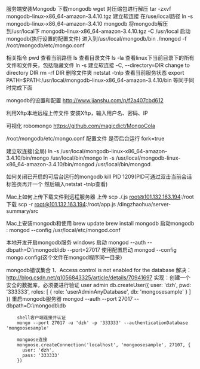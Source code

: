 服务端安装Mongodb
  下载mongodb
    wget 
  对压缩包进行解压
    tar -zxvf mongodb-linux-x86_64-amazon-3.4.10.tgz
  建立软连接
    在/use/local路径
    ln -s mongodb-linux-x86_64-amazon-3.4.10 mongodb
  将mongodb解压到/usr/local下
    mongodb-linux-x86_64-amazon-3.4.10.tgz -C /usr/local
  启动mongodb(执行设置的配置文件)
    进入到/usr/local/mongodb/bin
    ./mongod -f /root/mongodb/etc/mongo.conf
  

相关指令
  pwd 查看当前路径
  ls 查看目录文件
  ls -la 查看linux下当前目录下的所有文件和文件夹，包括隐藏文件
  ln -s 建立软连接
  -C, --directory=DIR
    change to directory DIR
  rm -rf DIR 删除文件夹
  netstat -tnlp 查看当前服务状态
  export PATH=$PATH:/usr/local/mongodb-linux-x86_64-amazon-3.4.10/bin 等同于同时完成下面

mongodb的设置和配置
  http://www.jianshu.com/p/f2a407cbd612

利用Xftp本地远程上传文件
  安装Xftp，输入用户名、密码、IP 

可视化
  robomongo
  https://github.com/magicdict/MongoCola

/root/mongodb/etc/mongo.conf 配置文件
  是否后台运行
    fork=true
  
建立软连接(全局)
  ln -s /usr/local/mongodb-linux-x86_64-amazon-3.4.10/bin/mongo /usr/local/bin/mongo
  ln -s /usr/local/mongodb-linux-x86_64-amazon-3.4.10/bin/mongod /usr/local/bin/mongod

如何关闭已开启的可后台运行的mongodb
  kill PID 1209(PID可通过双击当前会话标签页再开一个 然后输入netstat -tnlp查看)

Mac上如何上传下载文件到远程服务器
  上传  scp ./.js root@101.132.163.194:/root
  下载  scp -r root@101.132.163.194:/root/app.js /dingzhaohua/server-summary/src

Mac上安装mongodb和使用
  brew update
  brew install mongodb
  启动mongodb : 
  mongod --config /usr/local/etc/mongod.conf

本地开发开启mongodb服务
  windows 
    启动
    mongod --auth --dbpath=D:\mongodb\db --port=27017
  使用配置启动
    mongod --config mongo.config(这个文件在mongod程序同一目录)

mongodb错误集合
  1、Access control is not enabled for the database
  解决：http://blog.csdn.net/q1056843325/article/details/70941697
  实现：创建一个安全的数据库，必须要进行验证 
        user admin
        db.createUser({ 
          user: 'dzh',
          pwd: '333333',
          roles: [
            {
              role: 'userAdminAnyDatabase',
              db: 'mongosesample'
            }
          ]
        })
        重启mongodb服务器
        mongod --auth --port 27017 --dbpath=D:\mongodb\db

        shell客户端连接并认证
        mongo --port 27017 -u 'dzh' -p '333333' --authenticationDatabase 'mongoosesample'

        mongoose连接
        mongoose.createConnection('localhost', 'mongoosesample', 27107, {
          user: 'dzh',
          pass: '333333'
        })